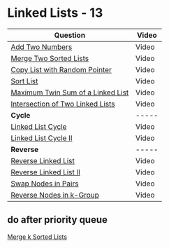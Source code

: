 # Linked Lists - 13

| Question                                                                                             | Video |
| ---------------------------------------------------------------------------------------------------- | ----- |
| [Add Two Numbers](https://leetcode.com/problems/add-two-numbers)                                     | Video |
| [Merge Two Sorted Lists](https://leetcode.com/problems/merge-two-sorted-lists)                       | Video |
| [Copy List with Random Pointer](https://leetcode.com/problems/copy-list-with-random-pointer)         | Video |
| [Sort List](https://leetcode.com/problems/sort-list)                                                 | Video |
| [Maximum Twin Sum of a Linked List](https://leetcode.com/problems/maximum-twin-sum-of-a-linked-list) | Video |
| [Intersection of Two Linked Lists](https://leetcode.com/problems/intersection-of-two-linked-lists)   | Video |
| **Cycle**                                                                                            | ----- |
| [Linked List Cycle](https://leetcode.com/problems/linked-list-cycle)                                 | Video |
| [Linked List Cycle II](https://leetcode.com/problems/linked-list-cycle-ii)                           | Video |
| **Reverse**                                                                                          | ----- |
| [Reverse Linked List](https://leetcode.com/problems/reverse-linked-list)                             | Video |
| [Reverse Linked List II](https://leetcode.com/problems/reverse-linked-list-ii)                       | Video |
| [Swap Nodes in Pairs](https://leetcode.com/problems/swap-nodes-in-pairs)                             | Video |
| [Reverse Nodes in k-Group](https://leetcode.com/problems/reverse-nodes-in-k-group)                   | Video |

## do after priority queue

[Merge k Sorted Lists](https://leetcode.com/problems/merge-k-sorted-lists)
